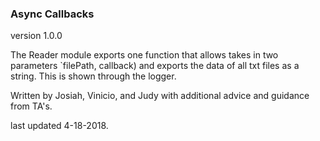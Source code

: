 ### Async Callbacks
version 1.0.0

The Reader module exports one function that allows takes in two parameters `filePath, callback) and exports the data of all txt files as a string. This is shown through the logger.


Written by Josiah, Vinicio, and Judy with additional advice and guidance from TA's. 

last updated 4-18-2018. 
